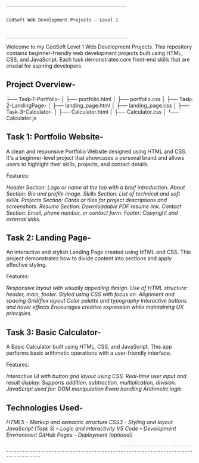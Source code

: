                                                                                         _____________________________________________
                                                                                        
                                                                                         CodSoft Web Development Projects – Level 1
                                
                                                                                        ______________________________________________
                                                                                         
Welcome to my CodSoft Level 1 Web Development Projects. This repository contains beginner-friendly web development projects built using HTML, CSS, and JavaScript. Each task demonstrates core front-end skills that are crucial for aspiring developers.

Project Overview-
----------------

├── Task-1-Portfolio-
│   ├── portfolio.html
│   ├── portfolio.css
│
├── Task-2-LandingPage-
│   ├── landing_page.html
│   ├── landing_page.css
│
├── Task-3-Calculator-
│   ├── Calculator.html
│   ├── Calculator.css
│   └── Calculator.js

Task 1: Portfolio Website-
--------------------------
A clean and responsive Portfolio Website designed using HTML and CSS. It's a beginner-level project that showcases a personal brand and allows users to highlight their skills, projects, and contact details.

Features:

_Header Section: Logo or name at the top with a brief introduction.
About Section: Bio and profile image.
Skills Section: List of technical and soft skills.
Projects Section: Cards or tiles for project descriptions and screenshots.
Resume Section: Downloadable PDF resume link.
Contact Section: Email, phone number, or contact form.
Footer: Copyright and external links._

Task 2: Landing Page-
---------------------
An interactive and stylish Landing Page created using HTML and CSS. This project demonstrates how to divide content into sections and apply effective styling.

Features:

_Responsive layout with visually appealing design.
Use of HTML structure: header, main, footer.
Styled using CSS with focus on:
Alignment and spacing
Grid/flex layout
Color palette and typography
Interactive buttons and hover effects
Encourages creative expression while maintaining UX principles._

Task 3: Basic Calculator-
-------------------------
A Basic Calculator built using HTML, CSS, and JavaScript. This app performs basic arithmetic operations with a user-friendly interface.

Features:

_Interactive UI with button grid layout using CSS.
Real-time user input and result display.
Supports addition, subtraction, multiplication, division.
JavaScript used for:
DOM manipulation
Event handling
Arithmetic logic_

Technologies Used-
------------------

_HTML5 – Markup and semantic structure
CSS3 – Styling and layout
JavaScript (Task 3) – Logic and interactivity
VS Code – Development Environment
GitHub Pages – Deployment (optional)_


                                               --------------------------------------------------------------------------------------------------------------
